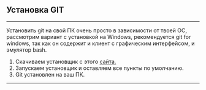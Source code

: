 ## Установка GIT

---

Установить git на свой ПК очень просто в зависимости от твоей ОС, рассмотрим вариант с установкой на Windows, рекомендуется git for windows, так как он содержит и клиент с графическим интерфейсом, и эмулятор bash.

1. Скачиваем установщик с этого [сайта.](https://git-scm.com/download/win)
2. Запускаем установщик и оставляем все пункты по умолчанию.
3. Git установлен на ваш ПК.

---